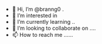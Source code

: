 - 👋 Hi, I’m @branng0 .
- 👀 I’m interested in 
- 🌱 I’m currently learning ..
- 💞️ I’m looking to collaborate on ....
- 📫 How to reach me ......

<!---
branng0/branng0 is a ✨ special ✨ repository because its `README.md` (this file) appears on your GitHub profile.
You can click the Preview link to take a look at your changes.
--->
